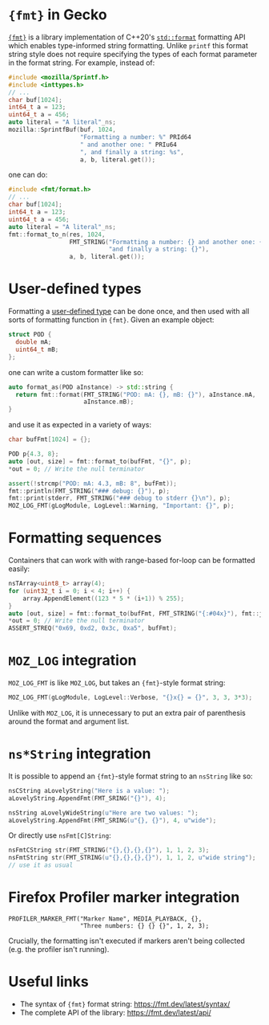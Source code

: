 # `{fmt}` in Gecko

[`{fmt}`](https://fmt.dev/) is a library implementation of C++20's [`std::format`](https://en.cppreference.com/w/cpp/header/format) formatting API which enables type-informed string formatting. Unlike `printf` this format string style does not require specifying the types of each format parameter in the format string. For example, instead of:

```c++
#include <mozilla/Sprintf.h>
#include <inttypes.h>
// ...
char buf[1024];
int64_t a = 123;
uint64_t a = 456;
auto literal = "A literal"_ns;
mozilla::SprintfBuf(buf, 1024,
                    "Formatting a number: %" PRId64
                    " and another one: " PRIu64
                    ", and finally a string: %s",
                    a, b, literal.get());
```

one can do:

```c++
#include <fmt/format.h>
// ...
char buf[1024];
int64_t a = 123;
uint64_t a = 456;
auto literal = "A literal"_ns;
fmt::format_to_n(res, 1024,
                 FMT_STRING("Formatting a number: {} and another one: {} "
                            "and finally a string: {}"),
                 a, b, literal.get());
```


# User-defined types

Formatting a [user-defined type](https://fmt.dev/11.0/api/#formatting-user-defined-types) can be done once, and then used with all sorts of formatting function in `{fmt}`. Given an example object:

```c++
struct POD {
  double mA;
  uint64_t mB;
};
```

one can write a custom formatter like so:

```c++
auto format_as(POD aInstance) -> std::string {
  return fmt::format(FMT_STRING("POD: mA: {}, mB: {}"), aInstance.mA,
                     aInstance.mB);
}
```

and use it as expected in a variety of ways:

```c++
char bufFmt[1024] = {};

POD p{4.3, 8};
auto [out, size] = fmt::format_to(bufFmt, "{}", p);
*out = 0; // Write the null terminator

assert(!strcmp("POD: mA: 4.3, mB: 8", bufFmt));
fmt::println(FMT_STRING("### debug: {}"), p);
fmt::print(stderr, FMT_STRING("### debug to stderr {}\n"), p);
MOZ_LOG_FMT(gLogModule, LogLevel::Warning, "Important: {}", p);
```

# Formatting sequences

Containers that can work with with range-based for-loop can be formatted easily:

```c++
nsTArray<uint8_t> array(4);
for (uint32_t i = 0; i < 4; i++) {
    array.AppendElement((123 * 5 * (i+1)) % 255);
}
auto [out, size] = fmt::format_to(bufFmt, FMT_STRING("{:#04x}"), fmt::join(array, ", "));
*out = 0; // Write the null terminator
ASSERT_STREQ("0x69, 0xd2, 0x3c, 0xa5", bufFmt);
```

# `MOZ_LOG` integration

`MOZ_LOG_FMT`  is like `MOZ_LOG`, but takes an `{fmt}`-style format string:

```c++
MOZ_LOG_FMT(gLogModule, LogLevel::Verbose, "{}x{} = {}", 3, 3, 3*3);
```

Unlike with `MOZ_LOG`, it is unnecessary to put an extra pair of parenthesis around the format and argument list.

# `ns*String` integration

It is possible to append an `{fmt}`-style format string to an `nsString` like so:

```c++
nsCString aLovelyString("Here is a value: ");
aLovelyString.AppendFmt(FMT_SRING("{}"), 4);

nsString aLovelyWideString(u"Here are two values: ");
aLovelyString.AppendFmt(FMT_SRING(u"{}, {}"), 4, u"wide");
```

Or directly use `nsFmt[C]String`:

```c++
nsFmtCString str(FMT_STRING("{},{},{},{}"), 1, 1, 2, 3);
nsFmtString str(FMT_STRING(u"{},{},{},{}"), 1, 1, 2, u"wide string");
// use it as usual
```

# Firefox Profiler marker integration

```
PROFILER_MARKER_FMT("Marker Name", MEDIA_PLAYBACK, {},
                    "Three numbers: {} {} {}", 1, 2, 3);
```

Crucially, the formatting isn't executed if markers aren't being collected (e.g.
the profiler isn't running).

# Useful links

- The syntax of `{fmt}` format string: <https://fmt.dev/latest/syntax/>
- The complete API of the library: <https://fmt.dev/latest/api/>
